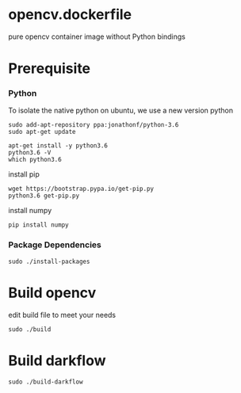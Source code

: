 # opencv.dockerfile
pure opencv container image without Python bindings


# Prerequisite

### Python

To isolate the native python on ubuntu, we use a new version python


```
sudo add-apt-repository ppa:jonathonf/python-3.6
sudo apt-get update
```

```
apt-get install -y python3.6
python3.6 -V
which python3.6
```

install pip
```
wget https://bootstrap.pypa.io/get-pip.py
python3.6 get-pip.py
```

install numpy
```
pip install numpy
```

### Package Dependencies

```
sudo ./install-packages
```

# Build opencv

edit build file to meet your needs

```
sudo ./build
```

# Build darkflow

```
sudo ./build-darkflow
```


